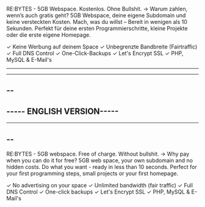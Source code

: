 RE:BYTES - 5GB Webspace. Kostenlos. Ohne Bullshit.
-> Warum zahlen, wenn’s auch gratis geht? 5GB Webspace, deine eigene Subdomain und keine versteckten Kosten. Mach, was du willst – Bereit in wenigen als 10 Sekunden. 
Perfekt für deine ersten Programmierschritte, kleine Projekte oder die erste eigene Homepage.

✓ Keine Werbung auf deinem Space
✓ Unbegrenzte Bandbreite (Fairtraffic)
✓ Full DNS Control
✓ One-Click-Backups
✓ Let's Encrypt SSL
✓ PHP, MySQL & E-Mail's

----
---
--
-
----- ENGLISH VERSION-----
----
---
--
-

RE:BYTES - 5GB webspace. Free of charge. Without bullshit.
-> Why pay when you can do it for free? 5GB web space, your own subdomain and no hidden costs. Do what you want - ready in less than 10 seconds. 
Perfect for your first programming steps, small projects or your first homepage.

✓ No advertising on your space
✓ Unlimited bandwidth (fair traffic)
✓ Full DNS Control
✓ One-click backups
✓ Let's Encrypt SSL
✓ PHP, MySQL & E-Mail's
